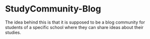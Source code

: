 # StudyCommunity-Blog
The idea behind this is that it is supposed to be a blog community for students of a specific school where they can share ideas about their studies.
